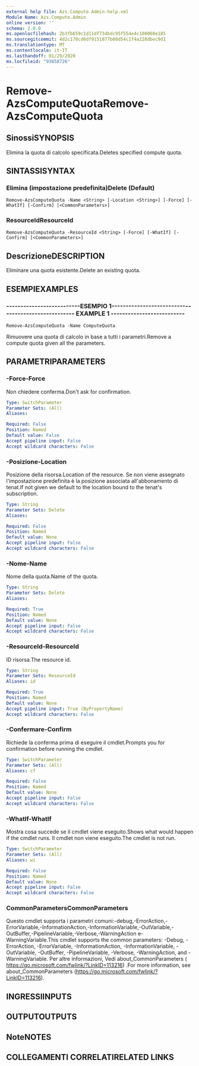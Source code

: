 ```yaml
---
external help file: Azs.Compute.Admin-help.xml
Module Name: Azs.Compute.Admin
online version: ''
schema: 2.0.0
ms.openlocfilehash: 2b3fb659c1d11df734bdc95f554e4c100060e185
ms.sourcegitcommit: 4d2c178cd6df9151877b08d54c1f4a228dbec9d1
ms.translationtype: MT
ms.contentlocale: it-IT
ms.lasthandoff: 01/29/2020
ms.locfileid: "93858726"
---
```

# <span data-ttu-id="f09da-101">Remove-AzsComputeQuota</span><span class="sxs-lookup"><span data-stu-id="f09da-101">Remove-AzsComputeQuota</span></span>

## <span data-ttu-id="f09da-102">Sinossi</span><span class="sxs-lookup"><span data-stu-id="f09da-102">SYNOPSIS</span></span>
<span data-ttu-id="f09da-103">Elimina la quota di calcolo specificata.</span><span class="sxs-lookup"><span data-stu-id="f09da-103">Deletes specified compute quota.</span></span>

## <span data-ttu-id="f09da-104">SINTASSI</span><span class="sxs-lookup"><span data-stu-id="f09da-104">SYNTAX</span></span>

### <span data-ttu-id="f09da-105">Elimina (impostazione predefinita)</span><span class="sxs-lookup"><span data-stu-id="f09da-105">Delete (Default)</span></span>
```
Remove-AzsComputeQuota -Name <String> [-Location <String>] [-Force] [-WhatIf] [-Confirm] [<CommonParameters>]
```

### <span data-ttu-id="f09da-106">ResourceId</span><span class="sxs-lookup"><span data-stu-id="f09da-106">ResourceId</span></span>
```
Remove-AzsComputeQuota -ResourceId <String> [-Force] [-WhatIf] [-Confirm] [<CommonParameters>]
```

## <span data-ttu-id="f09da-107">Descrizione</span><span class="sxs-lookup"><span data-stu-id="f09da-107">DESCRIPTION</span></span>
<span data-ttu-id="f09da-108">Eliminare una quota esistente.</span><span class="sxs-lookup"><span data-stu-id="f09da-108">Delete an existing quota.</span></span>

## <span data-ttu-id="f09da-109">ESEMPI</span><span class="sxs-lookup"><span data-stu-id="f09da-109">EXAMPLES</span></span>

### <span data-ttu-id="f09da-110">--------------------------ESEMPIO 1--------------------------</span><span class="sxs-lookup"><span data-stu-id="f09da-110">-------------------------- EXAMPLE 1 --------------------------</span></span>
```
Remove-AzsComputeQuota -Name ComputeQuota
```

<span data-ttu-id="f09da-111">Rimuovere una quota di calcolo in base a tutti i parametri.</span><span class="sxs-lookup"><span data-stu-id="f09da-111">Remove a compute quota given all the parameters.</span></span>

## <span data-ttu-id="f09da-112">PARAMETRI</span><span class="sxs-lookup"><span data-stu-id="f09da-112">PARAMETERS</span></span>

### <span data-ttu-id="f09da-113">-Force</span><span class="sxs-lookup"><span data-stu-id="f09da-113">-Force</span></span>
<span data-ttu-id="f09da-114">Non chiedere conferma.</span><span class="sxs-lookup"><span data-stu-id="f09da-114">Don't ask for confirmation.</span></span>

```yaml
Type: SwitchParameter
Parameter Sets: (All)
Aliases: 

Required: False
Position: Named
Default value: False
Accept pipeline input: False
Accept wildcard characters: False
```

### <span data-ttu-id="f09da-115">-Posizione</span><span class="sxs-lookup"><span data-stu-id="f09da-115">-Location</span></span>
<span data-ttu-id="f09da-116">Posizione della risorsa.</span><span class="sxs-lookup"><span data-stu-id="f09da-116">Location of the resource.</span></span> <span data-ttu-id="f09da-117">Se non viene assegnato l'impostazione predefinita è la posizione associata all'abbonamento di tenat.</span><span class="sxs-lookup"><span data-stu-id="f09da-117">If not given we default to the location bound to the tenat's subscription.</span></span>

```yaml
Type: String
Parameter Sets: Delete
Aliases: 

Required: False
Position: Named
Default value: None
Accept pipeline input: False
Accept wildcard characters: False
```

### <span data-ttu-id="f09da-118">-Nome</span><span class="sxs-lookup"><span data-stu-id="f09da-118">-Name</span></span>
<span data-ttu-id="f09da-119">Nome della quota.</span><span class="sxs-lookup"><span data-stu-id="f09da-119">Name of the quota.</span></span>

```yaml
Type: String
Parameter Sets: Delete
Aliases: 

Required: True
Position: Named
Default value: None
Accept pipeline input: False
Accept wildcard characters: False
```

### <span data-ttu-id="f09da-120">-ResourceId</span><span class="sxs-lookup"><span data-stu-id="f09da-120">-ResourceId</span></span>
<span data-ttu-id="f09da-121">ID risorsa.</span><span class="sxs-lookup"><span data-stu-id="f09da-121">The resource id.</span></span>

```yaml
Type: String
Parameter Sets: ResourceId
Aliases: id

Required: True
Position: Named
Default value: None
Accept pipeline input: True (ByPropertyName)
Accept wildcard characters: False
```

### <span data-ttu-id="f09da-122">-Confermare</span><span class="sxs-lookup"><span data-stu-id="f09da-122">-Confirm</span></span>
<span data-ttu-id="f09da-123">Richiede la conferma prima di eseguire il cmdlet.</span><span class="sxs-lookup"><span data-stu-id="f09da-123">Prompts you for confirmation before running the cmdlet.</span></span>

```yaml
Type: SwitchParameter
Parameter Sets: (All)
Aliases: cf

Required: False
Position: Named
Default value: None
Accept pipeline input: False
Accept wildcard characters: False
```

### <span data-ttu-id="f09da-124">-WhatIf</span><span class="sxs-lookup"><span data-stu-id="f09da-124">-WhatIf</span></span>
<span data-ttu-id="f09da-125">Mostra cosa succede se il cmdlet viene eseguito.</span><span class="sxs-lookup"><span data-stu-id="f09da-125">Shows what would happen if the cmdlet runs.</span></span>
<span data-ttu-id="f09da-126">Il cmdlet non viene eseguito.</span><span class="sxs-lookup"><span data-stu-id="f09da-126">The cmdlet is not run.</span></span>

```yaml
Type: SwitchParameter
Parameter Sets: (All)
Aliases: wi

Required: False
Position: Named
Default value: None
Accept pipeline input: False
Accept wildcard characters: False
```

### <span data-ttu-id="f09da-127">CommonParameters</span><span class="sxs-lookup"><span data-stu-id="f09da-127">CommonParameters</span></span>
<span data-ttu-id="f09da-128">Questo cmdlet supporta i parametri comuni:-debug,-ErrorAction,-ErrorVariable,-InformationAction,-InformationVariable,-OutVariable,-OutBuffer,-PipelineVariable,-Verbose,-WarningAction e-WarningVariable.</span><span class="sxs-lookup"><span data-stu-id="f09da-128">This cmdlet supports the common parameters: -Debug, -ErrorAction, -ErrorVariable, -InformationAction, -InformationVariable, -OutVariable, -OutBuffer, -PipelineVariable, -Verbose, -WarningAction, and -WarningVariable.</span></span> <span data-ttu-id="f09da-129">Per altre informazioni, Vedi about_CommonParameters ( https://go.microsoft.com/fwlink/?LinkID=113216) .</span><span class="sxs-lookup"><span data-stu-id="f09da-129">For more information, see about_CommonParameters (https://go.microsoft.com/fwlink/?LinkID=113216).</span></span>

## <span data-ttu-id="f09da-130">INGRESSI</span><span class="sxs-lookup"><span data-stu-id="f09da-130">INPUTS</span></span>

## <span data-ttu-id="f09da-131">OUTPUT</span><span class="sxs-lookup"><span data-stu-id="f09da-131">OUTPUTS</span></span>

## <span data-ttu-id="f09da-132">Note</span><span class="sxs-lookup"><span data-stu-id="f09da-132">NOTES</span></span>

## <span data-ttu-id="f09da-133">COLLEGAMENTI CORRELATI</span><span class="sxs-lookup"><span data-stu-id="f09da-133">RELATED LINKS</span></span>

